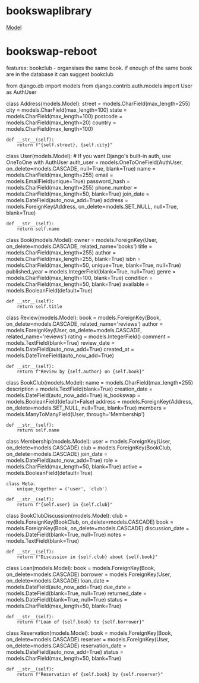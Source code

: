 # bookswaplibrary
[Model](/bookswaplibrary/docs/images/community-library-model.png)
# bookswap-reboot
features: bookclub - organsises the same book. if enough of the same book are in the database it can suggest bookclub

from django.db import models
from django.contrib.auth.models import User as AuthUser

class Address(models.Model):
    street = models.CharField(max_length=255)
    city = models.CharField(max_length=100)
    state = models.CharField(max_length=100)
    postcode = models.CharField(max_length=20)
    country = models.CharField(max_length=100)

    def __str__(self):
        return f"{self.street}, {self.city}"

class User(models.Model):
    # If you want Django's built-in auth, use OneToOne with AuthUser
    auth_user = models.OneToOneField(AuthUser, on_delete=models.CASCADE, null=True, blank=True)
    name = models.CharField(max_length=255)
    email = models.EmailField(unique=True)
    password_hash = models.CharField(max_length=255)
    phone_number = models.CharField(max_length=50, blank=True)
    join_date = models.DateField(auto_now_add=True)
    address = models.ForeignKey(Address, on_delete=models.SET_NULL, null=True, blank=True)

    def __str__(self):
        return self.name

class Book(models.Model):
    owner = models.ForeignKey(User, on_delete=models.CASCADE, related_name='books')
    title = models.CharField(max_length=255)
    author = models.CharField(max_length=255, blank=True)
    isbn = models.CharField(max_length=50, unique=True, blank=True, null=True)
    published_year = models.IntegerField(blank=True, null=True)
    genre = models.CharField(max_length=100, blank=True)
    condition = models.CharField(max_length=50, blank=True)
    available = models.BooleanField(default=True)

    def __str__(self):
        return self.title

class Review(models.Model):
    book = models.ForeignKey(Book, on_delete=models.CASCADE, related_name='reviews')
    author = models.ForeignKey(User, on_delete=models.CASCADE, related_name='reviews')
    rating = models.IntegerField()
    comment = models.TextField(blank=True)
    review_date = models.DateField(auto_now_add=True)
    created_at = models.DateTimeField(auto_now_add=True)

    def __str__(self):
        return f"Review by {self.author} on {self.book}"

class BookClub(models.Model):
    name = models.CharField(max_length=255)
    description = models.TextField(blank=True)
    creation_date = models.DateField(auto_now_add=True)
    is_bookswap = models.BooleanField(default=False)
    address = models.ForeignKey(Address, on_delete=models.SET_NULL, null=True, blank=True)
    members = models.ManyToManyField(User, through='Membership')

    def __str__(self):
        return self.name

class Membership(models.Model):
    user = models.ForeignKey(User, on_delete=models.CASCADE)
    club = models.ForeignKey(BookClub, on_delete=models.CASCADE)
    join_date = models.DateField(auto_now_add=True)
    role = models.CharField(max_length=50, blank=True)
    active = models.BooleanField(default=True)

    class Meta:
        unique_together = ('user', 'club')

    def __str__(self):
        return f"{self.user} in {self.club}"

class BookClubDiscussion(models.Model):
    club = models.ForeignKey(BookClub, on_delete=models.CASCADE)
    book = models.ForeignKey(Book, on_delete=models.CASCADE)
    discussion_date = models.DateField(blank=True, null=True)
    notes = models.TextField(blank=True)

    def __str__(self):
        return f"Discussion in {self.club} about {self.book}"

class Loan(models.Model):
    book = models.ForeignKey(Book, on_delete=models.CASCADE)
    borrower = models.ForeignKey(User, on_delete=models.CASCADE)
    loan_date = models.DateField(auto_now_add=True)
    due_date = models.DateField(blank=True, null=True)
    returned_date = models.DateField(blank=True, null=True)
    status = models.CharField(max_length=50, blank=True)

    def __str__(self):
        return f"Loan of {self.book} to {self.borrower}"

class Reservation(models.Model):
    book = models.ForeignKey(Book, on_delete=models.CASCADE)
    reserver = models.ForeignKey(User, on_delete=models.CASCADE)
    reservation_date = models.DateField(auto_now_add=True)
    status = models.CharField(max_length=50, blank=True)

    def __str__(self):
        return f"Reservation of {self.book} by {self.reserver}"
